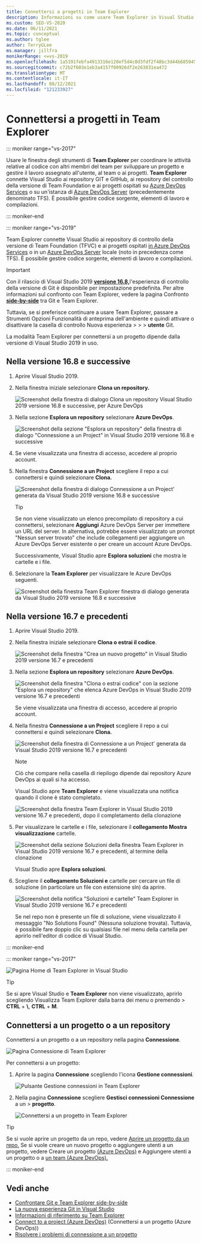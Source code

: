 ```yaml
---
title: Connettersi a progetti in Team Explorer
description: Informazioni su come usare Team Explorer in Visual Studio collaborare con i membri del team per sviluppare e gestire progetti.
ms.custom: SEO-VS-2020
ms.date: 06/11/2021
ms.topic: conceptual
ms.author: tglee
author: TerryGLee
ms.manager: jillfra
monikerRange: <=vs-2019
ms.openlocfilehash: 1a5191febfa4913316e120ef5d4c0d3fdf2f48bc3d44b68594580800b730d4a7
ms.sourcegitcommit: c72b2f603e1eb3a4157f00926df2e263831ea472
ms.translationtype: MT
ms.contentlocale: it-IT
ms.lasthandoff: 08/12/2021
ms.locfileid: "121233927"
---
```

# <a name="connect-to-projects-in-team-explorer"></a>Connettersi a progetti in Team Explorer

::: moniker range="vs-2017"

Usare le finestra degli strumenti di **Team Explorer** per coordinare le attività relative al codice con altri membri del team per sviluppare un progetto e gestire il lavoro assegnato all'utente, al team o ai progetti. **Team Explorer** connette Visual Studio ai repository GIT e GitHub, ai repository del controllo della versione di Team Foundation e ai progetti ospitati su [Azure DevOps Services](/azure/devops/user-guide/what-is-azure-devops-services) o su un'istanza di [Azure DevOps Server](/azure/devops/index-all) (precedentemente denominato TFS). È possibile gestire codice sorgente, elementi di lavoro e compilazioni.

::: moniker-end

::: moniker range="vs-2019"

Team Explorer connette Visual Studio ai repository di controllo della versione di Team Foundation (TFVC) e ai progetti ospitati [in Azure DevOps Services](/azure/devops/user-guide/what-is-azure-devops-services) o in un [Azure DevOps Server](/azure/devops/user-guide/about-azure-devops-services-tfs?view=azure-devops&preserve-view=true) locale (noto in precedenza come TFS). È possibile gestire codice sorgente, elementi di lavoro e compilazioni.

> [!IMPORTANT]
> Con il rilascio di Visual Studio 2019 [**versione 16.8,**](/visualstudio/releases/2019/release-notes-history)l'esperienza di controllo della versione di Git è disponibile per impostazione predefinita. Per altre informazioni sul confronto con Team Explorer, vedere la pagina Confronto [**side-by-side**](../version-control/git-team-explorer-feature-comparison.md) tra Git e Team Explorer.
>
> Tuttavia, se si preferisce continuare a usare Team Explorer, passare a Strumenti Opzioni Funzionalità di anteprima dell'ambiente e quindi attivare o disattivare la casella di controllo Nuova esperienza  >  >  >  **utente** Git.

La modalità Team Explorer per connettersi a un progetto dipende dalla versione di Visual Studio 2019 in uso.

## <a name="in-version-168-and-later"></a>Nella versione 16.8 e successive

1. Aprire Visual Studio 2019.

1. Nella finestra iniziale selezionare **Clona un repository.**

   ![Screenshot della finestra di dialogo Clona un repository Visual Studio 2019 versione 16.8 e successive, per Azure DevOps](../ide/media/vs-2019/clone-repository.png)

1. Nella sezione **Esplora un repository** selezionare **Azure DevOps**.

    ![Screenshot della sezione "Esplora un repository" della finestra di dialogo "Connessione a un Project" in Visual Studio 2019 versione 16.8 e successive](../ide/media/vs-2019/browse-repository-azure-devops.png)

1. Se viene visualizzata una finestra di accesso, accedere al proprio account.

1. Nella finestra **Connessione a un Project** scegliere il repo a cui connettersi e quindi selezionare **Clona.**

      ![Screenshot della finestra di dialogo Connessione a un Project' generata da Visual Studio 2019 versione 16.8 e successive](../ide/media/vs-2019/connect-project-azure-devops.png)

      > [!TIP]
      > Se non viene visualizzato un elenco precompilato di repository a cui connettersi, selezionare **Aggiungi** Azure DevOps Server per immettere un URL del server. In alternativa, potrebbe essere visualizzato un prompt "Nessun server trovato" che include collegamenti per aggiungere un Azure DevOps Server esistente o per creare un account Azure DevOps.

   Successivamente, Visual Studio apre **Esplora soluzioni** che mostra le cartelle e i file.

1. Selezionare la **Team Explorer** per visualizzare le Azure DevOps seguenti.

      ![Screenshot della finestra Team Explorer finestra di dialogo generata da Visual Studio 2019 versione 16.8 e successive](../ide/media/vs-2019/team-explorer-azure-devops.png)

## <a name="in-version-167-and-earlier"></a>Nella versione 16.7 e precedenti

1. Aprire Visual Studio 2019.

1. Nella finestra iniziale selezionare **Clona o estrai il codice**.

   ![Screenshot della finestra "Crea un nuovo progetto" in Visual Studio 2019 versione 16.7 e precedenti](../get-started/media/vs-2019/clone-checkout-code-dark.png)

1. Nella sezione **Esplora un repository** selezionare **Azure DevOps**.

   ![Screenshot della finestra "Clona o estrai codice" con la sezione "Esplora un repository" che elenca Azure DevOps in Visual Studio 2019 versione 16.7 e precedenti](../get-started/media/vs-2019/clone-checkout-code-git-repo-dark.png)

   Se viene visualizzata una finestra di accesso, accedere al proprio account.

1. Nella finestra **Connessione a un Project** scegliere il repo a cui connettersi e quindi selezionare **Clona.**

      ![Screenshot della finestra di Connessione a un Project' generata da Visual Studio 2019 versione 16.7 e precedenti](../get-started/media/open-proj-azure-devops-connect-cloud-clone.png)

    > [!NOTE]
    > Ciò che compare nella casella di riepilogo dipende dai repository Azure DevOps ai quali si ha accesso.

   Visual Studio apre **Team Explorer** e viene visualizzata una notifica quando il clone è stato completato.

     ![Screenshot della finestra Team Explorer in Visual Studio 2019 versione 16.7 e precedenti, dopo il completamento della clonazione](../get-started/media/vs-2019/clone-complete-azure-devops.png)

1. Per visualizzare le cartelle e i file, selezionare il **collegamento Mostra visualizzazione** cartelle.

     ![Screenshot della sezione Soluzioni della finestra Team Explorer in Visual Studio 2019 versione 16.7 e precedenti, al termine della clonazione](../get-started/media/vs-2019/show-folder-view-azure-devops.png)

     Visual Studio apre **Esplora soluzioni**.

1. Scegliere il **collegamento Soluzioni e** cartelle per cercare un file di soluzione (in particolare un file con estensione sln) da aprire.

      ![Screenshot della notifica "Soluzioni e cartelle" Team Explorer in Visual Studio 2019 versione 16.7 e precedenti](../get-started/media/open-proj-repo-solutions-folders.png)

   Se nel repo non è presente un file di soluzione, viene visualizzato il messaggio "No Solutions Found" (Nessuna soluzione trovata). Tuttavia, è possibile fare doppio clic su qualsiasi file nel menu della cartella per aprirlo nell'editor di codice di Visual Studio.

::: moniker-end

::: moniker range="vs-2017"

![Pagina Home di Team Explorer in Visual Studio](media/team-explorer/team-explorer.png "La Team Explorer - Home page in Visual Studio.")

> [!TIP]
> Se si apre Visual Studio e **Team Explorer** non viene visualizzato, aprirlo scegliendo Visualizza Team Explorer dalla barra dei menu o premendo  >   **CTRL** + **&#92;**, **CTRL** + **M**.

## <a name="connect-to-a-project-or-repository"></a>Connettersi a un progetto o a un repository

Connettersi a un progetto o a un repository nella pagina **Connessione**.

![Pagina Connessione di Team Explorer](media/team-explorer/connect.png "Pagina Team Explorer - Connessione in Visual Studio")

Per connettersi a un progetto:

1. Aprire la pagina **Connessione** scegliendo l'icona **Gestione connessioni**.

   ![Pulsante Gestione connessioni in Team Explorer](media/team-explorer/manage-connections.png "Pulsante Team Explorer - Gestisci connessioni nella Visual Studio.")

1. Nella pagina **Connessione** scegliere **Gestisci connessioni Connessione** a un > **progetto**.

   ![Connettersi a un progetto in Team Explorer](media/team-explorer/connect-project.png "L Team Explorer- Connessione a un'Project in Visual Studio.")

> [!TIP]
> Se si vuole aprire un progetto da un repo, vedere [Aprire un progetto da un repo.](../get-started/tutorial-open-project-from-repo-visual-studio-2017.md) Se si vuole creare un nuovo progetto o aggiungere utenti a un progetto, vedere Creare un progetto [(Azure DevOps)](/azure/devops/organizations/projects/create-project) e Aggiungere utenti a un progetto o a [un team (Azure DevOps).](/azure/devops/organizations/security/add-users-team-project)

::: moniker-end

## <a name="see-also"></a>Vedi anche

- [Confrontare Git e Team Explorer side-by-side](git-team-explorer-feature-comparison.md)
- [La nuova esperienza Git in Visual Studio](git-with-visual-studio.md)
- [Informazioni di riferimento su Team Explorer](reference/team-explorer-reference.md)
- [Connect to a project (Azure DevOps)](/azure/devops/organizations/projects/connect-to-projects) (Connettersi a un progetto (Azure DevOps))
- [Risolvere i problemi di connessione a un progetto](/azure/devops/user-guide/troubleshoot-connection?view=azure-devops&preserve-view=true)
